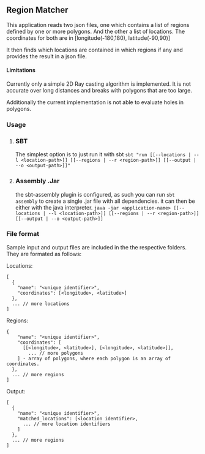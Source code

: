 ## Region Matcher

This application reads two json files, one which contains a list of regions defined by one or more polygons. And the other a list of locations. The coordinates for both are in [longitude(-180,180), latitude(-90,90)]

It then finds which locations are contained in which regions if any and provides the result in a json file.

#### Limitations
Currently only a simple 2D Ray casting algorithm is implemented. It is not accurate over long distances and breaks with polygons that are too large. 

Additionally the current implementation is not able to evaluate holes in polygons.
 
### Usage

1. ### SBT

    The simplest option is to just run it with sbt 
    ```sbt "run [[--locations | --l <location-path>]] [[--regions | --r <region-path>]] [[--output | --o <output-path>]]" ```
   
3. ### Assembly .Jar
    the sbt-assembly plugin is configured, as such you can run ```sbt assembly``` to create a single .jar file with all dependencies. it can then be either with the java interpreter. 
    ```java -jar <application-name> [[--locations | --l <location-path>]] [[--regions | --r <region-path>]] [[--output | --o <output-path>]]```


### File format

  Sample input and output files are included in the the respective folders. They are formated as follows:

  Locations: 
  ```
  [
    {
      "name": "<unique identifier>",
      "coordinates": [<longitude>, <latitude>]
    },
    ... // more locations
  ]
  ```
  Regions: 
  ```[
  {
      "name": "<unique identifier>",
      "coordinates": [
        [[<longitude>, <latitude>], [<longitude>, <latitude>]], 
          ... // more polygons    
      ] - array of polygons, where each polygon is an array of coordinates.
    },
    ... // more regions
  ]
  ```
  Output: 
  ```
  [
    {
      "name": "<unique identifier>",
      "matched_locations": [<location identifier>,
        ... // more location identifiers
      ]
    },
    ... // more regions
  ]
  ```